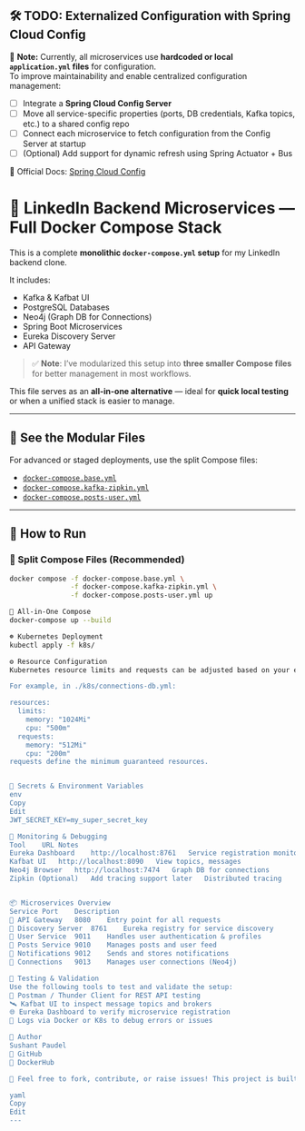 ## 🛠️ TODO: Externalized Configuration with Spring Cloud Config

📌 **Note:** Currently, all microservices use **hardcoded or local `application.yml` files** for configuration.  
To improve maintainability and enable centralized configuration management:

- [ ] Integrate a **Spring Cloud Config Server**
- [ ] Move all service-specific properties (ports, DB credentials, Kafka topics, etc.) to a shared config repo
- [ ] Connect each microservice to fetch configuration from the Config Server at startup
- [ ] (Optional) Add support for dynamic refresh using Spring Actuator + Bus

🔗 Official Docs: [Spring Cloud Config](https://spring.io/projects/spring-cloud-config)

# 🐳 LinkedIn Backend Microservices — Full Docker Compose Stack

This is a complete **monolithic `docker-compose.yml` setup** for my LinkedIn backend clone.

It includes:

- Kafka & Kafbat UI
- PostgreSQL Databases
- Neo4j (Graph DB for Connections)
- Spring Boot Microservices
- Eureka Discovery Server
- API Gateway

> ✅ **Note**: I’ve modularized this setup into **three smaller Compose files** for better management in most workflows.

This file serves as an **all-in-one alternative** — ideal for **quick local testing** or when a unified stack is easier to manage.

---

## 🔀 See the Modular Files

For advanced or staged deployments, use the split Compose files:

- [`docker-compose.base.yml`](./docker-compose.base.yml)
- [`docker-compose.kafka-zipkin.yml`](./docker-compose.kafka-zipkin.yml)
- [`docker-compose.posts-user.yml`](./docker-compose.posts-user.yml)

---

## 🚀 How to Run

### 🔧 Split Compose Files (Recommended)

```bash
docker compose -f docker-compose.base.yml \
               -f docker-compose.kafka-zipkin.yml \
               -f docker-compose.posts-user.yml up

🧱 All-in-One Compose
docker-compose up --build

☸️ Kubernetes Deployment
kubectl apply -f k8s/

⚙️ Resource Configuration
Kubernetes resource limits and requests can be adjusted based on your environment's needs to optimize performance and resource usage.

For example, in ./k8s/connections-db.yml:

resources:
  limits:
    memory: "1024Mi"
    cpu: "500m"
  requests:
    memory: "512Mi"
    cpu: "200m"
requests define the minimum guaranteed resources.


🔐 Secrets & Environment Variables
env
Copy
Edit
JWT_SECRET_KEY=my_super_secret_key

🧠 Monitoring & Debugging
Tool	URL	Notes
Eureka Dashboard	http://localhost:8761	Service registration monitor
Kafbat UI	http://localhost:8090	View topics, messages
Neo4j Browser	http://localhost:7474	Graph DB for connections
Zipkin (Optional)	Add tracing support later	Distributed tracing


📦 Microservices Overview
Service	Port	Description
🧭 API Gateway	8080	Entry point for all requests
🧬 Discovery Server	8761	Eureka registry for service discovery
👤 User Service	9011	Handles user authentication & profiles
📝 Posts Service	9010	Manages posts and user feed
🔔 Notifications	9012	Sends and stores notifications
🔗 Connections	9013	Manages user connections (Neo4j)

🧪 Testing & Validation
Use the following tools to test and validate the setup:
🧪 Postman / Thunder Client for REST API testing
🛰️ Kafbat UI to inspect message topics and brokers
🌐 Eureka Dashboard to verify microservice registration
📜 Logs via Docker or K8s to debug errors or issues

👤 Author
Sushant Paudel
🔗 GitHub
🐳 DockerHub

💬 Feel free to fork, contribute, or raise issues! This project is built for learning and scale experimentation.

yaml
Copy
Edit
---
